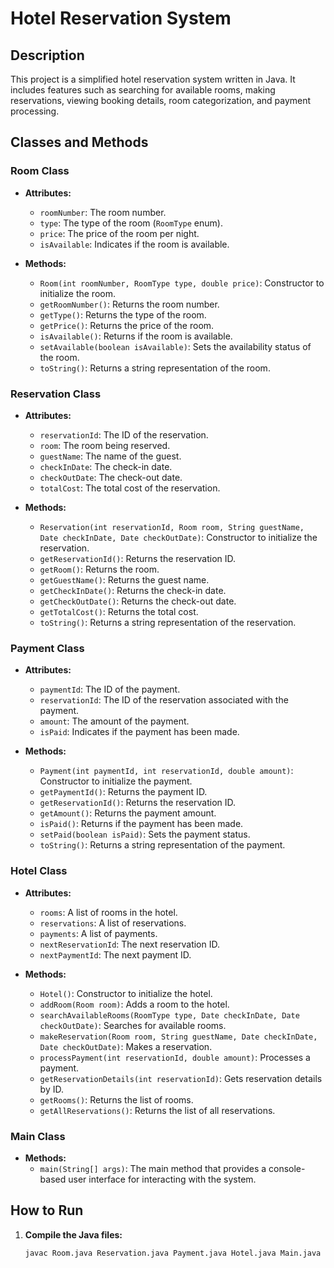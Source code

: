 # Hotel Reservation System

## Description

This project is a simplified hotel reservation system written in Java. It includes features such as searching for available rooms, making reservations, viewing booking details, room categorization, and payment processing.

## Classes and Methods

### Room Class
- **Attributes:**
  - `roomNumber`: The room number.
  - `type`: The type of the room (`RoomType` enum).
  - `price`: The price of the room per night.
  - `isAvailable`: Indicates if the room is available.

- **Methods:**
  - `Room(int roomNumber, RoomType type, double price)`: Constructor to initialize the room.
  - `getRoomNumber()`: Returns the room number.
  - `getType()`: Returns the type of the room.
  - `getPrice()`: Returns the price of the room.
  - `isAvailable()`: Returns if the room is available.
  - `setAvailable(boolean isAvailable)`: Sets the availability status of the room.
  - `toString()`: Returns a string representation of the room.

### Reservation Class
- **Attributes:**
  - `reservationId`: The ID of the reservation.
  - `room`: The room being reserved.
  - `guestName`: The name of the guest.
  - `checkInDate`: The check-in date.
  - `checkOutDate`: The check-out date.
  - `totalCost`: The total cost of the reservation.

- **Methods:**
  - `Reservation(int reservationId, Room room, String guestName, Date checkInDate, Date checkOutDate)`: Constructor to initialize the reservation.
  - `getReservationId()`: Returns the reservation ID.
  - `getRoom()`: Returns the room.
  - `getGuestName()`: Returns the guest name.
  - `getCheckInDate()`: Returns the check-in date.
  - `getCheckOutDate()`: Returns the check-out date.
  - `getTotalCost()`: Returns the total cost.
  - `toString()`: Returns a string representation of the reservation.

### Payment Class
- **Attributes:**
  - `paymentId`: The ID of the payment.
  - `reservationId`: The ID of the reservation associated with the payment.
  - `amount`: The amount of the payment.
  - `isPaid`: Indicates if the payment has been made.

- **Methods:**
  - `Payment(int paymentId, int reservationId, double amount)`: Constructor to initialize the payment.
  - `getPaymentId()`: Returns the payment ID.
  - `getReservationId()`: Returns the reservation ID.
  - `getAmount()`: Returns the payment amount.
  - `isPaid()`: Returns if the payment has been made.
  - `setPaid(boolean isPaid)`: Sets the payment status.
  - `toString()`: Returns a string representation of the payment.

### Hotel Class
- **Attributes:**
  - `rooms`: A list of rooms in the hotel.
  - `reservations`: A list of reservations.
  - `payments`: A list of payments.
  - `nextReservationId`: The next reservation ID.
  - `nextPaymentId`: The next payment ID.

- **Methods:**
  - `Hotel()`: Constructor to initialize the hotel.
  - `addRoom(Room room)`: Adds a room to the hotel.
  - `searchAvailableRooms(RoomType type, Date checkInDate, Date checkOutDate)`: Searches for available rooms.
  - `makeReservation(Room room, String guestName, Date checkInDate, Date checkOutDate)`: Makes a reservation.
  - `processPayment(int reservationId, double amount)`: Processes a payment.
  - `getReservationDetails(int reservationId)`: Gets reservation details by ID.
  - `getRooms()`: Returns the list of rooms.
  - `getAllReservations()`: Returns the list of all reservations.

### Main Class
- **Methods:**
  - `main(String[] args)`: The main method that provides a console-based user interface for interacting with the system.

## How to Run

1. **Compile the Java files:**
   ```bash
   javac Room.java Reservation.java Payment.java Hotel.java Main.java

